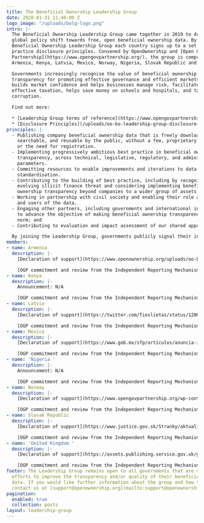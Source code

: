 ```yaml
---
title: The Beneficial Ownership Leadership Group
date: 2020-01-31 11:46:00 Z
logo_image: "/uploads/bolg-logo.png"
intro: |-
  The Beneficial Ownership Leadership Group came together in 2019 to drive the
  global policy shift towards free, open beneficial ownership data. By joining the
  Beneficial Ownership Leadership Group each country signs up to a set of best
  practice disclosure principles. Convened by OpenOwnership and [Open Government
  Partnership](https://www.opengovpartnership.org/), the group is comprised of
  Armenia, Kenya, Latvia, Mexico, Norway, Nigeria, Slovak Republic and the United Kingdom.

  Governments increasingly recognise the value of beneficial ownership
  transparency for promoting effective governance and efficient markets. It
  builds market confidence and helps businesses manage risk, facilitates
  effective taxation, helps save money on schools and hospitals, and tackles
  corruption.

  Find out more:

  * [Leadership Group terms of reference](https://www.opengovpartnership.org/documents/beneficial-ownership-leadership-group-terms-of-reference-declaration-glossary/)
  * [Disclosure Principles](/uploads/oo-bo-leadership-group-disclosure-principles-2020-01.pdf)
principles: |-
  - Publishing company beneficial ownership data that is freely downloadable,
    searchable, and reusable by the public, without a fee, proprietary software,
    or the need for registration.
  - Implementing progressively ambitious best practice in beneficial ownership
    transparency, across technical, legislative, regulatory, and administrative
    parameters.
  - Committing resources to enable improvements and iterations to data quality and
    standardisation.
  - Contributing to the building of best practice, including by recognising the
    evolving illicit finance threat and considering implementing beneficial
    ownership transparency beyond companies to a wider group of assets classes.
  - Working in partnership with civil society and enabling their role as watchdogs
    and users of the data.
  - Engaging other partners, including governments and international institutions,
    to advance the objective of making beneficial ownership transparency a global
    norm; and
  - Contributing to evaluation and impact assessment of our shared approach.

  By joining the Leadership Group, governments publicly signal their intention to adhere to the following principles on beneficial ownership data disclosure (note: these do not represent legally-binding commitments for signatory states).
members:
- name: Armenia
  description: |-
    [Declaration of support](https://www.openownership.org/uploads/oo-bo-leadership-group-declaration-armenia-2020-01.pdf)

    [OGP commitment and review from the Independent Reporting Mechanism](https://www.opengovpartnership.org/members/armenia/commitments/AM0037/)
- name: Kenya
  description: |-
    Announcement: N/A

    [OGP commitment and review from the Independent Reporting Mechanism](https://www.opengovpartnership.org/members/kenya/commitments/KE0018/)
- name: Latvia
  description: |-
    [Declaration of support](https://twitter.com/Tieslietas/status/1200052790069989376?s=20)

    [OGP commitment and review from the Independent Reporting Mechanism](https://www.opengovpartnership.org/members/latvia/commitments/LV0038/)
- name: Mexico
  description: |-
    [Declaration of support](https://www.gob.mx/sfp/articulos/anuncia-irma-sandoval-adhesion-de-mexico-a-los-principios-de-divulgacion-de-transparencia-de-los-beneficiarios-finales-de-la-corrupcion?idiom=es)

    [OGP commitment and review from the Independent Reporting Mechanism](https://www.opengovpartnership.org/documents/mexico-action-plan-2019-2021/)
- name: 'Nigeria '
  description: |-
    Announcement: N/A

    [OGP commitment and review from the Independent Reporting Mechanism](https://www.opengovpartnership.org/members/nigeria/commitments/NG0020/)
- name: Norway
  description: |-
    [Declaration of support](https://www.opengovpartnership.org/wp-content/uploads/2021/08/Norway-Beneficial-Ownership-Letter.pdf)

    [OGP commitment and review from the Independent Reporting Mechanism](https://www.opengovpartnership.org/members/norway/commitments/NO0061/)
- name: Slovak Republic
  description: |-
    [Declaration of support](https://www.justice.gov.sk/Stranky/aktualitadetail.aspx?announcementID=2611)

    [OGP commitment and review from the Independent Reporting Mechanism](https://www.opengovpartnership.org/documents/slovakia-action-plan-2019-2021/)
- name: 'United Kingdom '
  description: |-
    [Declaration of support](https://assets.publishing.service.gov.uk/government/uploads/system/uploads/attachment_data/file/1014635/Beneficial_Ownership_Transparency_Disclosure_Principles.pdf)

    [OGP commitment and review from the Independent Reporting Mechanism](https://www.opengovpartnership.org/members/united-kingdom/commitments/UK0048/)
footer: The Leadership Group remains open to all governments that are making determined
  efforts to improve the transparency and/or quality of their beneficial ownership
  data. If you would like further information about the group and how to join please
  contact us at [support@openownership.org](mailto:support@openownership.org)
pagination:
  enabled: true
  collection: posts
layout: leadership-group
---
```


